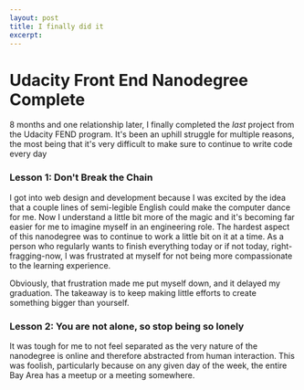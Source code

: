 ```yaml
---
layout: post
title: I finally did it
excerpt:	
---
```


# Udacity Front End Nanodegree Complete

8 months and one relationship later, I finally completed the *last* project from the Udacity FEND program. It's been an uphill struggle for multiple reasons, the most being that it's very difficult to make sure to continue to write code every day

### Lesson 1: Don't Break the Chain

I got into web design and development because I was excited by the idea that a couple lines of semi-legible English could make the computer dance for me. Now I understand a little bit more of the magic and it's becoming far easier for me to imagine myself in an engineering role. The hardest aspect of this nanodegree was to continue to work a little bit on it at a time. As a person who regularly wants to finish everything today or if not today, right-fragging-now, I was frustrated at myself for not being more compassionate to the learning experience.

Obviously, that frustration made me put myself down, and it delayed my graduation. The takeaway is to keep making little efforts to create something bigger than yourself.

### Lesson 2: You are not alone, so stop being so lonely

It was tough for me to not feel separated as the very nature of the nanodegree is online and therefore abstracted from human interaction. This was foolish, particularly because on any given day of the week, the entire Bay Area has a meetup or a meeting somewhere.